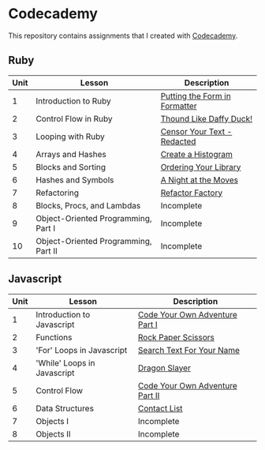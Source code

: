 # Codecademy
This repository contains assignments that I created with [Codecademy](https://www.codecademy.com/learn).

## Ruby
Unit | Lesson | Description
----------|---------|-----------
1 | Introduction to Ruby | [Putting the Form in Formatter](ruby/formatting.rb)
2 | Control Flow in Ruby | [Thound Like Daffy Duck!](ruby/daffy-duck.rb)
3 | Looping with Ruby | [Censor Your Text - Redacted](ruby/redacted.rb)
4 | Arrays and Hashes | [Create a Histogram](ruby/histogram.rb)
5 | Blocks and Sorting | [Ordering Your Library ](ruby/ordering-your-library.rb)
6 | Hashes and Symbols | [A Night at the Moves](ruby/a-night-at-the-movies.rb)
7 | Refactoring | [Refactor Factory](ruby/refactor-factory.rb)
8 | Blocks, Procs, and Lambdas | Incomplete
9 | Object-Oriented Programming, Part I | Incomplete
10 | Object-Oriented Programming, Part II | Incomplete

## Javascript
Unit | Lesson | Description
---------|---------|----------
1 | Introduction to Javascript | [Code Your Own Adventure Part I](javascript/code-your-own-adventure.js)
2 | Functions | [Rock Paper Scissors](javascript/rock-paper-scissors.js)
3 | 'For' Loops in Javascript | [Search Text For Your Name](javascript/seach-text-for-name.js)
4 | 'While' Loops in Javascript | [Dragon Slayer](javascript/dragon-slayer.js)
5 | Control Flow | [Code Your Own Adventure Part II](javascript/code-your-own-adventure-2.js)
6 | Data Structures | [Contact List](javascript/contact-list.js)
7 | Objects I | Incomplete
8 | Objects II | Incomplete

<!-----
## Python
Unit | Lesson | Description
----------|---------|-----------
1 | Python Syntax | [Tip Calculator](python/tip-calculator.py)
2 | Strings and Console Output | Incomplete
3 | Conditionals and Control Flow | Incomplete
4 | Functions | Incomplete
5 | Lists and Dictionaries | Incomplete
6 | Student Becomes the Teacher | Incomplete
7 | Lists and Functions | Incomplete
8 | Loops | Incomplete
9 | Exam Statistics | Incomplete
10 | Advanced Topics in Python | Incomplete
11 | Introduction to Classes | Incomplete
12 | File Input and Output | Incomplete
--->

